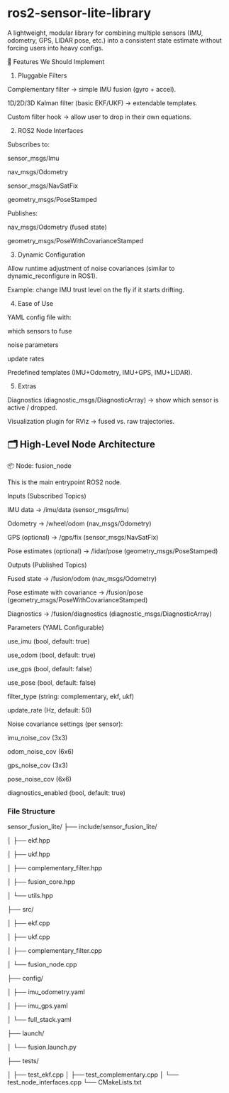 # ros2-sensor-lite-library

A lightweight, modular library for combining multiple sensors (IMU, odometry, GPS, LIDAR pose, etc.) into a consistent state estimate without forcing users into heavy configs.

🔑 Features We Should Implement

1. Pluggable Filters

Complementary filter → simple IMU fusion (gyro + accel).

1D/2D/3D Kalman filter (basic EKF/UKF) → extendable templates.

Custom filter hook → allow user to drop in their own equations.

2. ROS2 Node Interfaces

Subscribes to:

sensor_msgs/Imu

nav_msgs/Odometry

sensor_msgs/NavSatFix

geometry_msgs/PoseStamped

Publishes:

nav_msgs/Odometry (fused state)

geometry_msgs/PoseWithCovarianceStamped

3. Dynamic Configuration

Allow runtime adjustment of noise covariances (similar to dynamic_reconfigure in ROS1).

Example: change IMU trust level on the fly if it starts drifting.

4. Ease of Use

YAML config file with:

which sensors to fuse

noise parameters

update rates

Predefined templates (IMU+Odometry, IMU+GPS, IMU+LIDAR).

5. Extras

Diagnostics (diagnostic_msgs/DiagnosticArray) → show which sensor is active / dropped.

Visualization plugin for RViz → fused vs. raw trajectories.

## 🗂 High-Level Node Architecture

📦 Node: fusion_node

This is the main entrypoint ROS2 node.

Inputs (Subscribed Topics)

IMU data → /imu/data (sensor_msgs/Imu)

Odometry → /wheel/odom (nav_msgs/Odometry)

GPS (optional) → /gps/fix (sensor_msgs/NavSatFix)

Pose estimates (optional) → /lidar/pose (geometry_msgs/PoseStamped)

Outputs (Published Topics)

Fused state → /fusion/odom (nav_msgs/Odometry)

Pose estimate with covariance → /fusion/pose (geometry_msgs/PoseWithCovarianceStamped)

Diagnostics → /fusion/diagnostics (diagnostic_msgs/DiagnosticArray)

Parameters (YAML Configurable)

use_imu (bool, default: true)

use_odom (bool, default: true)

use_gps (bool, default: false)

use_pose (bool, default: false)

filter_type (string: complementary, ekf, ukf)

update_rate (Hz, default: 50)

Noise covariance settings (per sensor):

imu_noise_cov (3x3)

odom_noise_cov (6x6)

gps_noise_cov (3x3)

pose_noise_cov (6x6)

diagnostics_enabled (bool, default: true)

### File Structure
sensor_fusion_lite/
├── include/sensor_fusion_lite/

│   ├── ekf.hpp

│   ├── ukf.hpp

│   ├── complementary_filter.hpp

│   ├── fusion_core.hpp

│   └── utils.hpp

├── src/

│   ├── ekf.cpp

│   ├── ukf.cpp

│   ├── complementary_filter.cpp

│   └── fusion_node.cpp

├── config/

│   ├── imu_odometry.yaml

│   ├── imu_gps.yaml

│   └── full_stack.yaml

├── launch/

│   └── fusion.launch.py

├── tests/

│   ├── test_ekf.cpp
│   ├── test_complementary.cpp
│   └── test_node_interfaces.cpp
└── CMakeLists.txt
